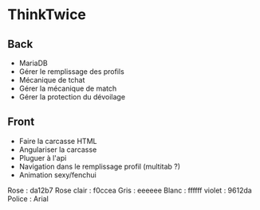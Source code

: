 # ThinkTwice
## Back
* MariaDB
* Gérer le remplissage des profils
* Mécanique de tchat 
* Gérer la mécanique de match
* Gérer la protection du dévoilage

## Front
* Faire la carcasse HTML
* Angulariser la carcasse
* Pluguer à l'api
* Navigation dans le remplissage profil (multitab ?)
* Animation sexy/fenchui

Rose : 			da12b7
Rose clair : 	f0ccea
Gris :			eeeeee
Blanc :			ffffff
violet :		9612da
Police :		Arial